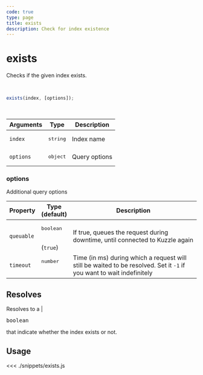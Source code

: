 ```yaml
---
code: true
type: page
title: exists
description: Check for index existence
---
```


# exists

Checks if the given index exists.

<br/>

```js
exists(index, [options]);
```

<br/>

| Arguments | Type              | Description   |
| --------- | ----------------- | ------------- |
| `index`   | <pre>string</pre> | Index name    |
| `options` | <pre>object</pre> | Query options |

### options

Additional query options

| Property   | Type<br/>(default)              | Description                                                                                                           |
| ---------- | ------------------------------- | --------------------------------------------------------------------------------------------------------------------- |
| `queuable` | <pre>boolean</pre><br/>(`true`) | If true, queues the request during downtime, until connected to Kuzzle again                                          |
| `timeout`  | <pre>number</pre><br/>          | Time (in ms) during which a request will still be waited to be resolved. Set it `-1` if you want to wait indefinitely |

## Resolves

Resolves to a | <pre>boolean</pre> that indicate whether the index exists or not.

## Usage

<<< ./snippets/exists.js
